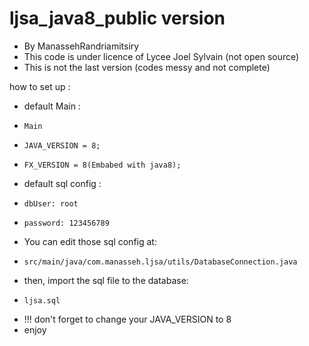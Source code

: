 # ljsa_java8_public version

- By ManassehRandriamitsiry
- This code is under licence of Lycee Joel Sylvain (not open source)
- This is not the last version (codes messy and not complete)

how to set up :
- default Main : 
-     Main
-     JAVA_VERSION = 8;
-     FX_VERSION = 8(Embabed with java8);
- default sql config :
-     dbUser: root
-     password: 123456789
- You can edit those sql config at:
-     src/main/java/com.manasseh.ljsa/utils/DatabaseConnection.java
- then, import the sql file to the database:
-     ljsa.sql
- !!! don't forget to change your JAVA_VERSION to 8
- enjoy
